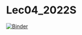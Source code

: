 # Lec04_2022S

[![Binder](https://mybinder.org/badge_logo.svg)](https://mybinder.org/v2/gh/ishii-futoshi/Lec04_2022S/HEAD)
